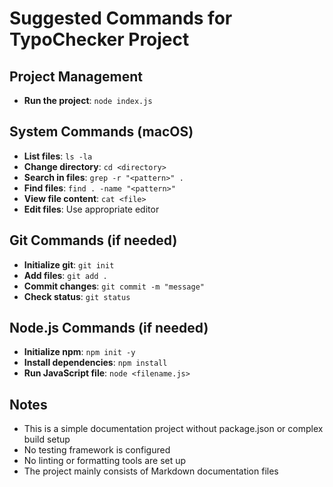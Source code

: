# Suggested Commands for TypoChecker Project

## Project Management
- **Run the project**: `node index.js`

## System Commands (macOS)
- **List files**: `ls -la`
- **Change directory**: `cd <directory>`
- **Search in files**: `grep -r "<pattern>" .`
- **Find files**: `find . -name "<pattern>"`
- **View file content**: `cat <file>`
- **Edit files**: Use appropriate editor

## Git Commands (if needed)
- **Initialize git**: `git init`
- **Add files**: `git add .`
- **Commit changes**: `git commit -m "message"`
- **Check status**: `git status`

## Node.js Commands (if needed)
- **Initialize npm**: `npm init -y`
- **Install dependencies**: `npm install`
- **Run JavaScript file**: `node <filename.js>`

## Notes
- This is a simple documentation project without package.json or complex build setup
- No testing framework is configured
- No linting or formatting tools are set up
- The project mainly consists of Markdown documentation files